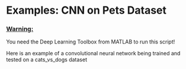 # Examples: CNN on Pets Dataset

### <ins>Warning:</ins>
You need the Deep Learning Toolbox from MATLAB to run this script!

Here is an example of a convolutional neural network being trained and tested on a cats_vs_dogs dataset
